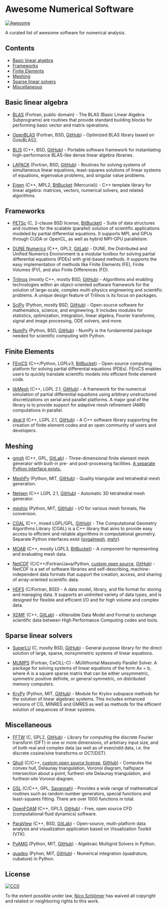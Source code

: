 # Awesome Numerical Software

[![Awesome](https://awesome.re/badge-flat.svg)](https://awesome.re)

A curated list of awesome software for numerical analysis.


## Contents

- [Basic linear algebra](#basic-linear-algebra)
- [Frameworks](#frameworks)
- [Finite Elements](#finite-elements)
- [Meshing](#meshing)
- [Sparse linear solvers](#sparse-linear-solvers)
- [Miscellaneous](#miscellaneous)


## Basic linear algebra

 - [BLAS](http://www.netlib.org/blas/)
   (Fortran, public domain) -
   The BLAS (Basic Linear Algebra Subprograms) are
   routines that provide standard building blocks for performing basic vector
   and matrix operations.

 - [OpenBLAS](https://www.openblas.net/)
   (Fortran, BSD, [GitHub](https://github.com/xianyi/OpenBLAS)) -
   Optimized BLAS library based on GotoBLAS2.

 - [BLIS](https://github.com/flame/blis)
   (C++, BSD, [GitHub](https://github.com/flame/blis)) -
   Portable software framework for instantiating high-performance BLAS-like
   dense linear algebra libraries.

 - [LAPACK](http://www.netlib.org/lapack/)
   (Fortran, BSD, [GitHub](https://github.com/Reference-LAPACK/lapack)) -
   Routines for solving systems of simultaneous linear equations, least-squares
   solutions of linear systems of equations, eigenvalue problems, and singular
   value problems.

 - [Eigen](http://eigen.tuxfamily.org/index.php?title=Main_Page)
   (C++, MPL2, [BitBucket](https://bitbucket.org/eigen/eigen) (Mercurial)) -
   C++ template library for linear algebra: matrices, vectors,
   numerical solvers, and related algorithms.


## Frameworks

 - [PETSc](https://www.mcs.anl.gov/petsc/)
   (C, 2-clause BSD license, [BitBucket](https://bitbucket.org/petsc/petsc/src)) -
   Suite of data structures and routines for the scalable (parallel) solution
   of scientific applications modeled by partial differential equations. It
   supports MPI, and GPUs through CUDA or OpenCL, as well as hybrid MPI-GPU
   parallelism.

 - [DUNE Numerics](https://www.dune-project.org/)
   (C++, GPL2, [GitLab](https://gitlab.dune-project.org/core/)) -
   DUNE, the Distributed and Unified Numerics Environment is a modular toolbox
   for solving partial differential equations (PDEs) with grid-based methods.
   It supports the easy implementation of methods like Finite Elements (FE),
   Finite Volumes (FV), and also Finite Differences (FD).

 - [Trilinos](https://trilinos.org/)
   (mostly C++, mostly BSD, [GitHub](https://github.com/trilinos/)) -
   Algorithms and enabling technologies within an object-oriented software
   framework for the solution of large-scale, complex multi-physics engineering
   and scientific problems. A unique design feature of Trilinos is its focus on
   packages.

 - [SciPy](https://www.scipy.org/)
   (Python, mostly BSD, [GitHub](https://github.com/scipy/scipy/)) -
   Open-source software for mathematics, science, and engineering. It includes
   modules for statistics, optimization, integration, linear algebra, Fourier
   transforms, signal and image processing, ODE solvers, and more.

 - [NumPy](http://www.numpy.org/)
   (Python, BSD, [GitHub](https://github.com/numpy/numpy)) -
   NumPy is the fundamental package needed for scientific computing with Python.


## Finite Elements

 - [FEniCS](https://fenicsproject.org/)
   (C++/Python, LGPLv3, [BitBucket](https://bitbucket.org/fenics-project/)) -
   Open-source computing platform for solving partial differential equations
   (PDEs). FEniCS enables users to quickly translate scientific models into
   efficient finite element code.

 - [libMesh](https://libmesh.github.io/)
   (C++, LGPL 2.1, [GitHub](https://github.com/libMesh/libmesh)) -
   A framework for the numerical simulation of partial differential equations
   using arbitrary unstructured discretizations on serial and parallel
   platforms. A major goal of the library is to provide support for adaptive
   mesh refinement (AMR) computations in parallel.

 - [deal.II](http://dealii.org/)
   (C++, LGPL 2.1, [GitHub](https://github.com/dealii/dealii)) -
   A C++ software library supporting the creation of finite element codes and
   an open community of users and developers.


## Meshing

 - [gmsh](http://gmsh.info/)
   (C++, GPL, [GitLab](https://gitlab.onelab.info/gmsh/gmsh)) -
   Three-dimensional finite element mesh generator with built-in pre- and
   post-processing facilities.
   [A separate Python interface exists.](https://github.com/nschloe/pygmsh)

 - [MeshPy](https://mathema.tician.de/software/meshpy/)
   (Python, MIT, [GitHub](https://github.com/inducer/meshpy)) -
   Quality triangular and tetrahedral mesh generation.

 - [Netgen](https://github.com/NGSolve/netgen)
   (C++ LGPL 2.1, [GitHub](https://github.com/NGSolve/netgen)) -
   Automatic 3D tetrahedral mesh generator.

 - [meshio](https://github.com/nschloe/meshio)
   (Python, MIT, [GitHub](https://github.com/nschloe/meshio)) -
   I/O for various mesh formats, file conversion.

 - [CGAL](https://www.cgal.org/)
   (C++, mixed LGPL/GPL, [GitHub](https://github.com/CGAL/cgal)) -
   The Computational Geometry Algorithms Library (CGAL) is a C++ library that
   aims to provide easy access to efficient and reliable algorithms in
   computational geometry.
   Separate Python interfaces exist
   ([pygalmesh](https://github.com/nschloe/pygalmesh),
   [mshr](https://bitbucket.org/fenics-project/mshr/)).

 - [MOAB](http://sigma.mcs.anl.gov/moab-library/)
   (C++, mostly LGPL3, [BitBucket](https://bitbucket.org/fathomteam/moab/)) -
   A component for representing and evaluating mesh data.

 - [NetCDF](https://www.unidata.ucar.edu/software/netcdf/)
   (C/C++/Fortran/Java/Python, [custom open source](https://www.unidata.ucar.edu/software/netcdf/copyright.html), [GitHub](https://github.com/Unidata/netcdf-c/)) -
   NetCDF is a set of software libraries and self-describing,
   machine-independent data formats that support the creation, access, and
   sharing of array-oriented scientific data.

 - [HDF5](https://support.hdfgroup.org/HDF5/)
   (C/Fortran, BSD) -
   A data model, library, and file format for storing and managing data. It
   supports an unlimited variety of data types, and is designed for flexible and
   efficient I/O and for high volume and complex data.

 - [XDMF](http://www.xdmf.org)
   (C++, [GitLab](https://gitlab.kitware.com/xdmf/xdmf)) -
   eXtensible Data Model and Format to exchange scientific data between High
   Performance Computing codes and tools.


## Sparse linear solvers

 - [SuperLU](http://crd-legacy.lbl.gov/~xiaoye/SuperLU/)
   (C, mostly BSD, [GitHub](https://github.com/xiaoyeli/superlu)) -
   General purpose library for the direct solution of large, sparse,
   nonsymmetric systems of linear equations.

 - [MUMPS](http://mumps.enseeiht.fr/)
   (Fortran, CeCILL-C) -
   MUltifrontal Massively Parallel Solver. A package for solving systems of
   linear equations of the form Ax = b, where A is a square sparse matrix that
   can be either unsymmetric, symmetric positive definite, or general
   symmetric, on distributed memory computers.

 - [KryPy](https://github.com/andrenarchy/krypy)
   (Python, MIT, [GitHub](https://github.com/andrenarchy/krypy)) -
   Module for Krylov subspace methods for the solution of linear algebraic
   systems. This includes enhanced versions of CG, MINRES and GMRES as well as
   methods for the efficient solution of sequences of linear systems.


## Miscellaneous

 - [FFTW](http://www.fftw.org/)
   (C, GPL2, [GitHub](https://github.com/FFTW/fftw3)) -
   Library for computing the discrete Fourier transform (DFT) in one or more
   dimensions, of arbitrary input size, and of both real and complex data (as
   well as of even/odd data, i.e. the discrete cosine/sine transforms or
   DCT/DST).

 - [Qhull](http://www.qhull.org/)
   (C/C++, [custom open source license](http://www.qhull.org/COPYING.txt), [GitHub](https://github.com/qhull/qhull/)) -
   Computes the convex hull, Delaunay triangulation, Voronoi diagram, halfspace
   intersection about a point, furthest-site Delaunay triangulation, and
   furthest-site Voronoi diagram.

 - [GSL](https://www.gnu.org/software/gsl/)
   (C/C++, GPL, [Savannah](https://savannah.gnu.org/projects/gsl)) -
   Provides a wide range of mathematical routines such as random number
   generators, special functions and least-squares fitting. There are over 1000
   functions in total.

 - [OpenFOAM](https://www.openfoam.com/)
   (C++, GPL3, [GitHub](https://github.com/OpenFOAM/OpenFOAM-dev)) -
   Free, open source CFD (computational fluid dynamics) software.

 - [ParaView](https://www.paraview.org/)
   (C++, BSD, [GitLab](https://gitlab.kitware.com/paraview/paraview)) -
   Open-source, multi-platform data analysis and visualization application
   based on Visualization Toolkit (VTK).

 - [PyAMG](https://pyamg.github.io/)
   (Python, MIT, [GitHub](https://github.com/pyamg/pyamg)) -
   Algebraic Multigrid Solvers in Python.

 - [quadpy](https://github.com/nschloe/quadpy)
   (Pyhon, MIT, [GitHub](https://github.com/nschloe/quadpy)) -
   Numerical integration (quadrature, cubature) in Python.


## License

[![CC0](http://mirrors.creativecommons.org/presskit/buttons/88x31/svg/cc-zero.svg)](https://creativecommons.org/publicdomain/zero/1.0/)

To the extent possible under law, [Nico Schlömer](https://github.com/nschloe)
has waived all copyright and related or neighboring rights to this work.
